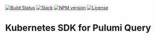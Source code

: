 [![Build Status](https://travis-ci.com/pulumi/pulumi-query-kubernetes.svg?token=eHg7Zp5zdDDJfTjY8ejq&branch=master)](https://travis-ci.com/pulumi/pulumi-query-kubernetes)
[![Slack](http://www.pulumi.com/images/docs/badges/slack.svg)](https://slack.pulumi.com)
[![NPM version](https://badge.fury.io/js/%40pulumi%2Fquery%2Fkubernetes.svg)](https://www.npmjs.com/package/@pulumi/query-kubernetes)
[![License](https://img.shields.io/github/license/pulumi/pulumi-query-kubernetes)](https://github.com/pulumi/pulumi-query-kubernetes/blob/master/LICENSE)

# Kubernetes SDK for Pulumi Query
